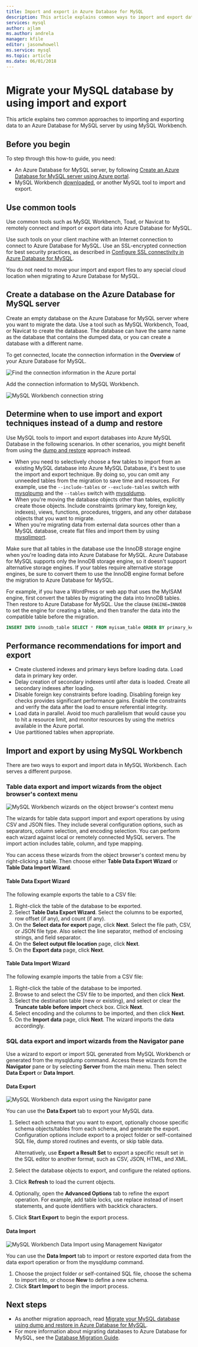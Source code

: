 ```yaml
---
title: Import and export in Azure Database for MySQL
description: This article explains common ways to import and export databases in Azure Database for MySQL, by using tools such as MySQL Workbench.
services: mysql
author: ajlam
ms.author: andrela
manager: kfile
editor: jasonwhowell
ms.service: mysql
ms.topic: article
ms.date: 06/01/2018
---
```


# Migrate your MySQL database by using import and export
This article explains two common approaches to importing and exporting data to an Azure Database for MySQL server by using MySQL Workbench. 

## Before you begin
To step through this how-to guide, you need:
- An Azure Database for MySQL server, by following [Create an Azure Database for MySQL server using Azure portal](quickstart-create-mysql-server-database-using-azure-portal.md).
- MySQL Workbench [downloaded](https://dev.mysql.com/downloads/workbench/), or another MySQL tool to import and export.

## Use common tools
Use common tools such as MySQL Workbench, Toad, or Navicat to remotely connect and import or export data into Azure Database for MySQL. 

Use such tools on your client machine with an Internet connection to connect to Azure Database for MySQL. Use an SSL-encrypted connection for best security practices, as described in [Configure SSL connectivity in Azure Database for MySQL](concepts-ssl-connection-security.md).

You do not need to move your import and export files to any special cloud location when migrating to Azure Database for MySQL. 

## Create a database on the Azure Database for MySQL server
Create an empty database on the Azure Database for MySQL server where you want to migrate the data. Use a tool such as MySQL Workbench, Toad, or Navicat to create the database. The database can have the same name as the database that contains the dumped data, or you can create a database with a different name.

To get connected, locate the connection information in the **Overview** of your Azure Database for MySQL.

![Find the connection information in the Azure portal](./media/concepts-migrate-import-export/1_server-overview-name-login.png)

Add the connection information to MySQL Workbench.

![MySQL Workbench connection string](./media/concepts-migrate-import-export/2_setup-new-connection.png)

## Determine when to use import and export techniques instead of a dump and restore
Use MySQL tools to import and export databases into Azure MySQL Database in the following scenarios. In other scenarios, you might benefit from using the [dump and restore](concepts-migrate-dump-restore.md) approach instead. 

- When you need to selectively choose a few tables to import from an existing MySQL database into Azure MySQL Database, it's best to use the import and export technique.  By doing so, you can omit any unneeded tables from the migration to save time and resources. For example, use the `--include-tables` or `--exclude-tables` switch with [mysqlpump](https://dev.mysql.com/doc/refman/5.7/en/mysqlpump.html#option_mysqlpump_include-tables) and the `--tables` switch with [mysqldump](https://dev.mysql.com/doc/refman/5.7/en/mysqldump.html#option_mysqldump_tables).
- When you're moving the database objects other than tables, explicitly create those objects. Include constraints (primary key, foreign key, indexes), views, functions, procedures, triggers, and any other database objects that you want to migrate.
- When you're migrating data from external data sources other than a MySQL database, create flat files and import them by using [mysqlimport](https://dev.mysql.com/doc/refman/5.7/en/mysqlimport.html).

Make sure that all tables in the database use the InnoDB storage engine when you're loading data into Azure Database for MySQL. Azure Database for MySQL supports only the InnoDB storage engine, so it doesn't support alternative storage engines. If your tables require alternative storage engines, be sure to convert them to use the InnoDB engine format before the migration to Azure Database for MySQL. 

For example, if you have a WordPress or web app that uses the MyISAM engine, first convert the tables by migrating the data into InnoDB tables. Then restore to Azure Database for MySQL. Use the clause `ENGINE=INNODB` to set the engine for creating a table, and then transfer the data into the compatible table before the migration. 

   ```sql
   INSERT INTO innodb_table SELECT * FROM myisam_table ORDER BY primary_key_columns
   ```

## Performance recommendations for import and export
-	Create clustered indexes and primary keys before loading data. Load data in primary key order. 
-	Delay creation of secondary indexes until after data is loaded. Create all secondary indexes after loading. 
-	Disable foreign key constraints before loading. Disabling foreign key checks provides significant performance gains. Enable the constraints and verify the data after the load to ensure referential integrity.
-	Load data in parallel. Avoid too much parallelism that would cause you to hit a resource limit, and monitor resources by using the metrics available in the Azure portal. 
-	Use partitioned tables when appropriate.

## Import and export by using MySQL Workbench
There are two ways to export and import data in MySQL Workbench. Each serves a different purpose. 

### Table data export and import wizards from the object browser's context menu
![MySQL Workbench wizards on the object browser's context menu](./media/concepts-migrate-import-export/p1.png)

The wizards for table data support import and export operations by using CSV and JSON files. They include several configuration options, such as separators, column selection, and encoding selection. You can perform each wizard against local or remotely connected MySQL servers. The import action includes table, column, and type mapping. 

You can access these wizards from the object browser's context menu by right-clicking a table. Then choose either **Table Data Export Wizard** or **Table Data Import Wizard**. 

#### Table Data Export Wizard
The following example exports the table to a CSV file: 
1. Right-click the table of the database to be exported. 
2. Select **Table Data Export Wizard**. Select the columns to be exported, row offset (if any), and count (if any). 
3. On the **Select data for export** page, click **Next**. Select the file path, CSV, or JSON file type. Also select the line separator, method of enclosing strings, and field separator. 
4. On the **Select output file location** page, click **Next**. 
5. On the **Export data** page, click **Next**.

#### Table Data Import Wizard
The following example imports the table from a CSV file:
1. Right-click the table of the database to be imported. 
2. Browse to and select the CSV file to be imported, and then click **Next**. 
3. Select the destination table (new or existing), and select or clear the **Truncate table before import** check box. Click **Next**.
4. Select encoding and the columns to be imported, and then click **Next**. 
5. On the **Import data** page, click **Next**. The wizard imports the data accordingly.

### SQL data export and import wizards from the Navigator pane
Use a wizard to export or import SQL generated from MySQL Workbench or generated from the mysqldump command. Access these wizards from the **Navigator** pane or by selecting **Server** from the main menu. Then select **Data Export** or **Data Import**. 

#### Data Export
![MySQL Workbench data export using the Navigator pane](./media/concepts-migrate-import-export/p2.png)

You can use the **Data Export** tab to export your MySQL data. 
1. Select each schema that you want to export, optionally choose specific schema objects/tables from each schema, and generate the export. Configuration options include export to a project folder or self-contained SQL file, dump stored routines and events, or skip table data. 
 
   Alternatively, use **Export a Result Set** to export a specific result set in the SQL editor to another format, such as CSV, JSON, HTML, and XML. 
3. Select the database objects to export, and configure the related options.
4. Click **Refresh** to load the current objects.
5. Optionally, open the **Advanced Options** tab to refine the export operation. For example, add table locks, use replace instead of insert statements, and quote identifiers with backtick characters.
6. Click **Start Export** to begin the export process.


#### Data Import
![MySQL Workbench Data Import using Management Navigator](./media/concepts-migrate-import-export/p3.png)

You can use the **Data Import** tab to import or restore exported data from the data export operation or from the mysqldump command. 
1. Choose the project folder or self-contained SQL file, choose the schema to import into, or choose **New** to define a new schema. 
2. Click **Start Import** to begin the import process.

## Next steps
- As another migration approach, read [Migrate your MySQL database using dump and restore in Azure Database for MySQL](concepts-migrate-dump-restore.md).
- For more information about migrating databases to Azure Database for MySQL, see the [Database Migration Guide](https://aka.ms/datamigration). 
